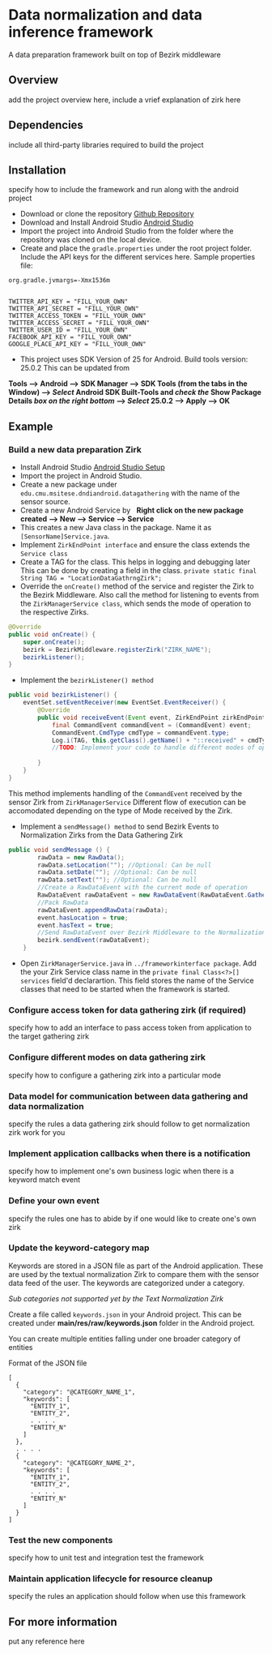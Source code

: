 # Data normalization and data inference framework

A data preparation framework built on top of Bezirk middleware 

## Overview

add the project overview here, include a vrief explanation of zirk here

## Dependencies

include all third-party libraries required to build the project

## Installation

specify how to include the framework and run along with the android project
- Download or clone the repository [Github Repository](https://github.com/stormysun513/dndi-android)
- Download and Install Android Studio [Android Studio](https://developer.android.com/studio/index.html)
- Import the project into Android Studio from the folder where the repository was cloned on the local device.
- Create and place the ```gradle.properties``` under the root project folder. Include the API keys for the different services here.
Sample properties file:
```PROPERTIES
org.gradle.jvmargs=-Xmx1536m


TWITTER_API_KEY = "FILL_YOUR_OWN"
TWITTER_API_SECRET = "FILL_YOUR_OWN"
TWITTER_ACCESS_TOKEN = "FILL_YOUR_OWN"
TWITTER_ACCESS_SECRET = "FILL_YOUR_OWN"
TWITTER_USER_ID = "FILL_YOUR_OWN"
FACEBOOK_API_KEY = "FILL_YOUR_OWN"
GOOGLE_PLACE_API_KEY = "FILL_YOUR_OWN"
```
- This project uses SDK Version of 25 for Android. Build tools version: 25.0.2 
This can be updated from

**Tools --> Android --> SDK Manager --> SDK Tools (from the tabs in the Window) --> _Select_ Android SDK Built-Tools and _check the_ Show Package Details _box on the right bottom_ --> _Select_ 25.0.2 --> Apply --> OK**

## Example

### Build a new data preparation Zirk

- Install Android Studio [Android Studio Setup](https://developer.android.com/studio/intro/migrate.html)
- Import the project in Android Studio. 
- Create a new package under ```edu.cmu.msitese.dndiandroid.datagathering``` with the name of the sensor source.
- Create a new Android Service by
   **Right click on the new package created --> New --> Service --> Service**
- This creates a new Java class in the package. Name it as ```[SensorName]Service.java```.
- Implement ```ZirkEndPoint interface``` and ensure the class extends the ```Service class```
- Create a TAG for the class. This helps in logging and debugging later
This can be done by creating a field in the class.
```private static final String TAG = "LocationDataGathrngZirk";```
- Override the ```onCreate()``` method of the service and register the Zirk to the Bezirk Middleware.
Also call the method for listening to events from the ```ZirkManagerService class```, which sends the mode of operation to the respective Zirks.
```JAVA
@Override
public void onCreate() {
    super.onCreate();
    bezirk = BezirkMiddleware.registerZirk("ZIRK_NAME");
    bezirkListener();
}
```
- Implement the ```bezirkListener() method```
```JAVA
public void bezirkListener() {
    eventSet.setEventReceiver(new EventSet.EventReceiver() {
        @Override
        public void receiveEvent(Event event, ZirkEndPoint zirkEndPoint) {
            final CommandEvent commandEvent = (CommandEvent) event;
            CommandEvent.CmdType cmdType = commandEvent.type;
            Log.i(TAG, this.getClass().getName() + "::received" + cmdType);
            //TODO: Implement your code to handle different modes of operation
            
        }
    }
}
```
This method implements handling of the ```CommandEvent``` received by the sensor Zirk from ```ZirkManagerService```
Different flow of execution can be accomodated depending on the type of Mode received by the Zirk. 
- Implement a ```sendMessage() method``` to send Bezirk Events to Normalization Zirks from the Data Gathering Zirk
```Java
public void sendMessage () {
        rawData = new RawData();
        rawData.setLocation(""); //Optional: Can be null
        rawData.setDate(""); //Optional: Can be null
        rawData.setText(""); //Optional: Can be null
        //Create a RawDataEvent with the current mode of operation
        RawDataEvent rawDataEvent = new RawDataEvent(RawDataEvent.GatherMode.BATCH);
        //Pack RawData
        rawDataEvent.appendRawData(rawData);
        event.hasLocation = true;
        event.hasText = true;
        //Send RawDataEvent over Bezirk Middleware to the Normalization Zirk
        bezirk.sendEvent(rawDataEvent);
    }
```
- Open ```ZirkManagerService.java``` in ```../frameworkinterface package```. Add the your Zirk Service class name in the ```private final Class<?>[] services``` field'd declarartion. This field stores the name of the Service classes that need to be started when the framework is started.

### Configure access token for data gathering zirk (if required)

specify how to add an interface to pass access token from application to the target gathering zirk

### Configure different modes on data gathering zirk

specify how to configure a gathering zirk into a particular mode

### Data model for communication between data gathering and data normalization

specify the rules a data gathering zirk should follow to get normalization zirk work for you

### Implement application callbacks when there is a notification

specify how to implement one's own business logic when there is a keyword match event 

### Define your own event

specify the rules one has to abide by if one would like to create one's own zirk

### Update the keyword-category map

Keywords are stored in a JSON file as part of the Android application. These are used by the textual normalization
Zirk to compare them with the sensor data feed of the user. The keywords are categorized under a category.

_Sub categories not supported yet by the Text Normalization Zirk_

Create a file called ```keywords.json``` in your Android project.
This can be created under **main/res/raw/keywords.json** folder in the Android project.

You can create multiple entities falling under one broader category of entities

Format of the JSON file

```
[
  {
    "category": "@CATEGORY_NAME_1",
    "keywords": [
      "ENTITY_1",
      "ENTITY_2",
      . . . .
      "ENTITY_N"
    ]
  },
  . . . .
  {
    "category": "@CATEGORY_NAME_2",
    "keywords": [
      "ENTITY_1",
      "ENTITY_2",
      . . . .
      "ENTITY_N"
    ]
  }
]
```

### Test the new components

specify how to unit test and integration test the framework

### Maintain application lifecycle for resource cleanup

specify the rules an application should follow when use this framework

## For more information

put any reference here
